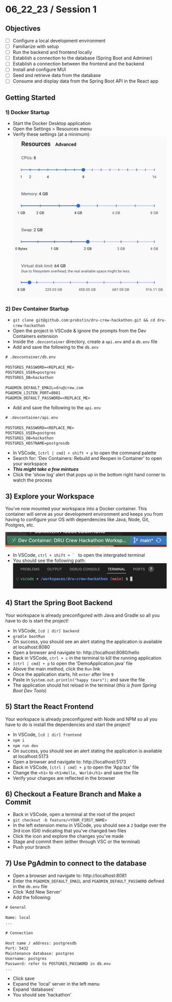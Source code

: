 # 06_22_23 / Session 1

## Objectives

- [ ] Configure a local development environment
- [ ] Familiarize with setup
- [ ] Run the backend and frontend locally
- [ ] Establish a connection to the database (Spring Boot and Adminer)
- [ ] Establish a connection between the frontend and the backend
- [ ] Install and configure MUI
- [ ] Seed and retrieve data from the database
- [ ] Consume and display data from the Spring Boot API in the React app

## Getting Started

### 1) Docker Startup
- Start the Docker Desktop application
- Open the Settings > Resources menu
- Verify these settings (at a minimum):
![Docker Desktop Resource Settings](./docker_resources.png)

### 2) Dev Container Startup
- `git clone git@github.com:probstin/dru-crew-hackathon.git && cd dru-crew-hackathon`
- Open the project in VSCode & ignore the prompts from the Dev Containers extension
- Inside the `.devcontainer` directory, create a `api.env` and a `db.env` file
- Add and save the following to the `db.env`
```properties
# .devcontainer/db.env

POSTGRES_PASSWORD=<REPLACE_ME>
POSTGRES_USER=postgres
POSTGRES_DB=hackathon

PGADMIN_DEFAULT_EMAIL=dru@crew.com
PGADMIN_LISTEN_PORT=8081
PGADMIN_DEFAULT_PASSWORD=<REPLACE_ME>
```
- Add and save the following to the `api.env`
```properties
# .devcontainer/api.env

POSTGRES_PASSWORD=<REPLACE_ME>
POSTGRES_USER=postgres
POSTGRES_DB=hackathon
POSTGRES_HOSTNAME=postgresdb
```
- In VSCode, `[ctrl | cmd] + shift + p` to open the command palette
- Search for: 'Dev Containers: Rebuild and Reopen in Container' to open your workspace
- ***This might take a few mintues***
- Click the 'show log' alert that pops up in the bottom right hand corner to watch the process

## 3) Explore your Workspace

You've now mounted your workspace into a Docker container. This container will serve as your development environment and keeps you from having to configure your OS with dependencies like Java, Node, Git, Postgres, etc.

![VSCode Dev Container connection status](./connected_workspace.png)

- In VSCode, ```ctrl + shift + ` ``` to open the intergrated terminal
- You should see the following path:
![VSCode container workspace](./workspace_pwd.png)

## 4) Start the Spring Boot Backend

Your workspace is already preconfigured with Java and Gradle so all you have to do is start the project!

- In VSCode, `[cd | dir] backend`
- `gradle bootRun`
- On success, you should see an alert stating the application is available at localhost:8080
- Open a browser and navigate to: http://localhost:8080/hello
- Back in VSCode, `ctrl + c` in the terminal to kill the running application
- `[ctrl | cmd] + p` to open the 'DemoApplication.java' file
- Above the main method, click the `Run` link
- Once the application starts, hit `enter` after line `9`
- Paste in `System.out.println("happy tears");` and save the file
- The application should hot reload in the terminal (_this is from Spring Boot Dev Tools_)

## 5) Start the React Frontend

Your workspace is already preconfigured with Node and NPM so all you have to do is install the dependencies and start the project!

- In VSCode, `[cd | dir] frontend`
- `npm i`
- `npm run dev`
- On success, you should see an alert stating the application is available at localhost:5173
- Open a browser and navigate to: http://localhost:5173
- Back in VSCode, `[ctrl | cmd] + p` to open the 'App.tsx' file
- Change the `<h1>` to `<h1>Hello, World</h1>` and save the file
- Verify your changes are reflected in the browser

## 6) Checkout a Feature Branch and Make a Commit

- Back in VSCode, open a terminal at the root of the project
- `git checkout -b feature/<YOUR_FIRST_NAME>`
- In the left extension menu in VSCode, you should see a `2` badge over the 3rd icon (Git) indicating that you've changed two files
- Click the icon and explore the changes you've made
- Stage and commit them (either through VSC or the terminal)
- Push your branch

## 7) Use PgAdmin to connect to the database

- Open a browser and navigate to: http://localhost:8081
- Enter the `PGADMIN_DEFAULT_EMAIL` and `PGADMIN_DEFAULT_PASSWORD` defined in the `db.env` file
- Click 'Add New Server'
- Add the following:
```properties
# General

Name: local
...

# Connection

Host name / address: postgresdb
Port: 5432
Maintenance database: postgres
Username: postgres
Password: refer to POSTGRES_PASSWORD in db.env
...
```
- Click save
- Expand the 'local' server in the left menu
- Expand 'databases'
- You should see 'hackathon'
